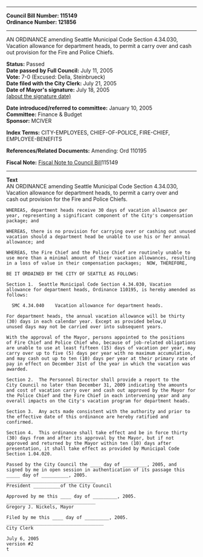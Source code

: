 * * * * *  
  
**Council Bill Number: [](#h0)[](#h2)115149**   
**Ordinance Number: 121856**  
  
* * * * *  
  
AN ORDINANCE amending Seattle Municipal Code Section 4.34.030, Vacation allowance for department heads, to permit a carry over and cash out provision for the Fire and Police Chiefs.  
  
**Status:** Passed   
**Date passed by Full Council:** July 11, 2005   
**Vote:** 7-0 (Excused: Della, Steinbrueck)   
**Date filed with the City Clerk:** July 21, 2005   
**Date of Mayor's signature:** July 18, 2005   
[(about the signature date)](/~public/approvaldate.htm)   
  
  
**Date introduced/referred to committee:** January 10, 2005   
**Committee:** Finance & Budget   
**Sponsor:** MCIVER   
  
**Index Terms:** CITY-EMPLOYEES, CHIEF-OF-POLICE, FIRE-CHIEF, EMPLOYEE-BENEFITS  
  
**References/Related Documents:** Amending: Ord 110195  
  
**Fiscal Note:** [Fiscal Note to Council Bill](http://clerk.seattle.gov/~public/fnote/115149.htm)[](#h1)[](#h3)115149  
  
* * * * *  
  
**Text**  
    AN ORDINANCE amending Seattle Municipal Code Section 4.34.030,  
    Vacation allowance for department heads, to permit a carry over and  
    cash out provision for the Fire and Police Chiefs.  
  
    WHEREAS, department heads receive 30 days of vacation allowance per  
    year, representing a significant component of the City's compensation  
    package; and  
  
    WHEREAS, there is no provision for carrying over or cashing out unused  
    vacation should a department head be unable to use his or her annual  
    allowance; and  
  
    WHEREAS, the Fire Chief and the Police Chief are routinely unable to  
    use more than a minimal amount of their vacation allowances, resulting  
    in a loss of value in their compensation packages;  NOW, THEREFORE,  
  
    BE IT ORDAINED BY THE CITY OF SEATTLE AS FOLLOWS:  
  
    Section 1.  Seattle Municipal Code Section 4.34.030, Vacation  
    allowance for department heads, Ordinance 110195, is hereby amended as  
    follows:  
  
      SMC 4.34.040    Vacation allowance for department heads.  
  
    For department heads, the annual vacation allowance will be thirty  
    (30) days in each calendar year. Except as provided below,U  
    unused days may not be carried over into subsequent years.  
  
    With the approval of the Mayor, persons appointed to the positions  
    of Fire Chief and Police Chief who, because of job-related obligations  
    are unable to use at least fifteen (15) days of vacation per year, may  
    carry over up to five (5) days per year with no maximum accumulation,  
    and may cash out up to ten (10) days per year at their primary rate of  
    pay in effect on December 31st of the year in which the vacation was  
    awarded.  
  
    Section 2.  The Personnel Director shall provide a report to the  
    City Council no later than December 31, 2009 indicating the amounts  
    and cost of vacation carry over and cash out approved by the Mayor for  
    the Police Chief and the Fire Chief in each intervening year and any  
    overall impacts on the City's vacation program for department heads.  
  
    Section 3.  Any acts made consistent with the authority and prior to  
    the effective date of this ordinance are hereby ratified and  
    confirmed.  
  
    Section 4.  This ordinance shall take effect and be in force thirty  
    (30) days from and after its approval by the Mayor, but if not  
    approved and returned by the Mayor within ten (10) days after  
    presentation, it shall take effect as provided by Municipal Code  
    Section 1.04.020.  
  
    Passed by the City Council the ____ day of _________, 2005, and  
    signed by me in open session in authentication of its passage this  
    _____ day of __________, 2005.  
    _________________________________  
    President __________of the City Council  
  
    Approved by me this ____ day of _________, 2005.  
    _________________________________  
    Gregory J. Nickels, Mayor  
  
    Filed by me this ____ day of _________, 2005.  
    ____________________________________  
    City Clerk  
  
    July 6, 2005  
    version #2  
    t  
